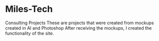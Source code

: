 # Miles-Tech
Consulting Projects 
These are projects that were created from mockups created in AI and Photoshop
After receiving the mockups, I created the functionality of the site.
